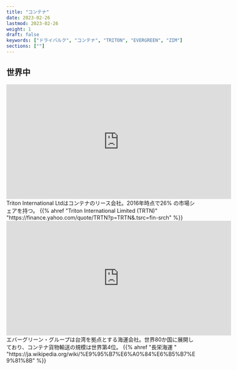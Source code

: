 ```yaml
---
title: "コンテナ"
date: 2023-02-26
lastmod: 2023-02-26
weight: 1
draft: false
keywords: ["ドライバルク", "コンテナ", "TRITON", "EVERGREEN", "ZIM"]
sections: [""]
---
```


## 世界中
<div class="googlemap-if">
<iframe src="https://www.google.com/maps/embed?pb=!4v1677460565802!6m8!1m7!1smDIXBVsgYMjXuJOgQda2HA!2m2!1d-6.963580780454642!2d110.4308911801062!3f307.70672781361685!4f-2.58670987670439!5f1.5141324384223855" width="590" height="300" style="border:0;" allowfullscreen="" loading="lazy" referrerpolicy="no-referrer-when-downgrade"></iframe>
<div class="description-wide">
Triton International Ltdはコンテナのリース会社。2016年時点で26% の市場シェアを持つ。
{{% ahref "Triton International Limited (TRTN)" "https://finance.yahoo.com/quote/TRTN?p=TRTN&.tsrc=fin-srch" %}}
</div>
<iframe src="https://www.google.com/maps/embed?pb=!4v1677460919674!6m8!1m7!1smKjGonLhSefa5PCRJzusXw!2m2!1d-6.961661460772471!2d110.4308354482967!3f303.4267063708006!4f-0.8201629172988305!5f1.5556344477360105" width="590" height="300" style="border:0;" allowfullscreen="" loading="lazy" referrerpolicy="no-referrer-when-downgrade"></iframe>
<div class="description-wide">
エバーグリーン・グループは台湾を拠点とする海運会社。世界80か国に展開しており、コンテナ貨物輸送の規模は世界第4位。
{{% ahref "長栄海運 " "https://ja.wikipedia.org/wiki/%E9%95%B7%E6%A0%84%E6%B5%B7%E9%81%8B" %}}
</div>
</div>